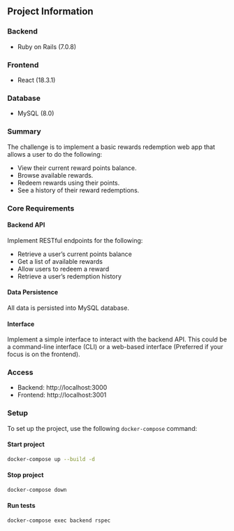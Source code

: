 ## Project Information

### Backend
- Ruby on Rails (7.0.8)

### Frontend
- React (18.3.1)

### Database
- MySQL (8.0)

### Summary
The challenge is to implement a basic rewards redemption web app that allows a user to do the following:
- View their current reward points balance.
- Browse available rewards.
- Redeem rewards using their points.
- See a history of their reward redemptions.

### Core Requirements

#### Backend API
Implement RESTful endpoints for the following:
- Retrieve a user’s current points balance
- Get a list of available rewards
- Allow users to redeem a reward
- Retrieve a user’s redemption history

#### Data Persistence
All data is persisted into MySQL database.

#### Interface
Implement a simple interface to interact with the backend API. This could be a command-line interface (CLI) or a web-based interface (Preferred if your focus is on the frontend).

### Access
- Backend: http://localhost:3000
- Frontend: http://localhost:3001

### Setup

To set up the project, use the following `docker-compose` command:

#### Start project

```bash
docker-compose up --build -d
```

#### Stop project

```bash
docker-compose down
```

#### Run tests

```bash
docker-compose exec backend rspec
```
